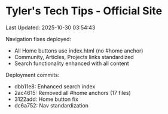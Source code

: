 ﻿# Tyler's Tech Tips - Official Site

Last Updated: 2025-10-30 03:54:43

Navigation fixes deployed:
- All Home buttons use index.html (no #home anchor)
- Community, Articles, Projects links standardized
- Search functionality enhanced with all content

Deployment commits:
- dbb11e8: Enhanced search index
- 2ac4615: Removed all #home anchors (17 files)
- 3122add: Home button fix
- dc6a752: Nav standardization
